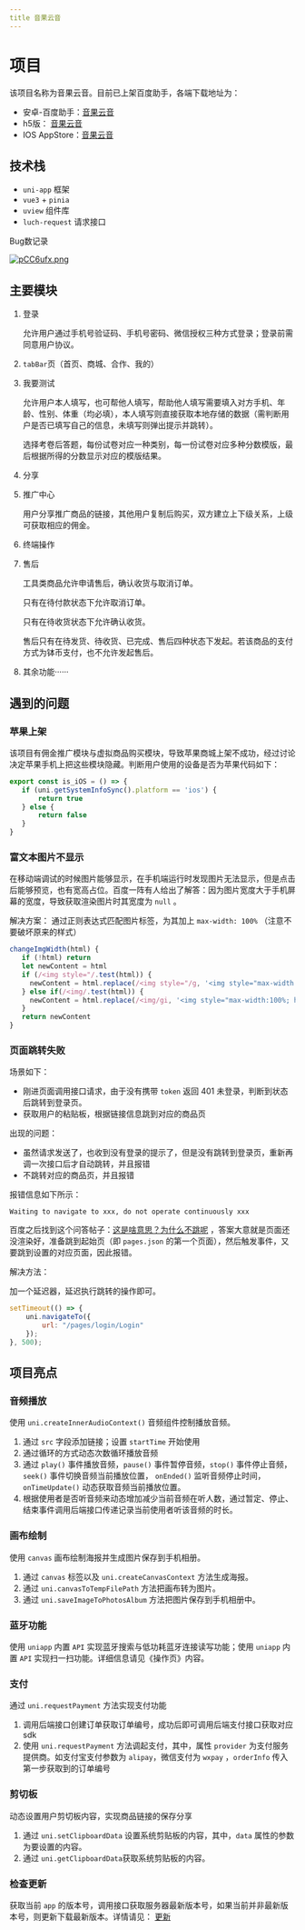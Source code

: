 ```yaml
---
title 音果云音
---
```


# 项目

该项目名称为音果云音。目前已上架百度助手，各端下载地址为：

- 安卓-百度助手：[音果云音](https://mobile.baidu.com/item?pid=5000028289&source=appbaidu)
- h5版： [音果云音](https://app.yinguokongjian.com/h5)
- IOS AppStore：[音果云音](https://apps.apple.com/cn/app/%E9%9F%B3%E6%9E%9C%E4%BA%91%E9%9F%B3/id6445878897)

## 技术栈

- `uni-app` 框架
- `vue3` + `pinia`
- `uview` 组件库
- `luch-request` 请求接口

Bug数记录

[![pCC6ufx.png](https://s1.ax1x.com/2023/06/05/pCC6ufx.png)](https://imgse.com/i/pCC6ufx)

## 主要模块

1. 登录
   
   允许用户通过手机号验证码、手机号密码、微信授权三种方式登录；登录前需同意用户协议。
2. `tabBar`页（首页、商城、合作、我的）
3. 我要测试
   
   允许用户本人填写，也可帮他人填写，帮助他人填写需要填入对方手机、年龄、性别、体重（均必填），本人填写则直接获取本地存储的数据（需判断用户是否已填写自己的信息，未填写则弹出提示并跳转）。
   
   选择考卷后答题，每份试卷对应一种类别，每一份试卷对应多种分数模版，最后根据所得的分数显示对应的模版结果。
4. 分享
5. 推广中心
   
   用户分享推广商品的链接，其他用户复制后购买，双方建立上下级关系，上级可获取相应的佣金。
6. 终端操作
7. 售后
   
   工具类商品允许申请售后，确认收货与取消订单。
   
   只有在待付款状态下允许取消订单。
   
   只有在待收货状态下允许确认收货。
   
   售后只有在待发货、待收货、已完成、售后四种状态下发起。若该商品的支付方式为钵币支付，也不允许发起售后。
8. 其余功能······

## 遇到的问题

### 苹果上架

该项目有佣金推广模块与虚拟商品购买模块，导致苹果商城上架不成功，经过讨论决定苹果手机上把这些模块隐藏。判断用户使用的设备是否为苹果代码如下：

```javascript
export const is_iOS = () => {
   if (uni.getSystemInfoSync().platform == 'ios') {
       return true
   } else {
       return false
   }
}
```

### 富文本图片不显示

在移动端调试的时候图片能够显示，在手机端运行时发现图片无法显示，但是点击后能够预览，也有宽高占位。百度一阵有人给出了解答：因为图片宽度大于手机屏幕的宽度，导致获取渲染图片时其宽度为 `null` 。

解决方案：
通过正则表达式匹配图片标签，为其加上 `max-width: 100%` （注意不要破坏原来的样式）

```javascript
changeImgWidth(html) {
   if (!html) return
   let newContent = html
   if (/<img style="/.test(html)) {
     newContent = html.replace(/<img style="/g, '<img style="max-width: 100%; height: auto;');
   } else if(/<img/.test(html)) {
     newContent = html.replace(/<img/gi, '<img style="max-width:100%; height: auto;"');
   }
   return newContent
}
```

### 页面跳转失败

场景如下：

- 刚进页面调用接口请求，由于没有携带 `token` 返回 401 未登录，判断到状态后跳转到登录页。
- 获取用户的粘贴板，根据链接信息跳到对应的商品页

出现的问题：

- 虽然请求发送了，也收到没有登录的提示了，但是没有跳转到登录页，重新再调一次接口后才自动跳转，并且报错
- 不跳转对应的商品页，并且报错

报错信息如下所示：

```
Waiting to navigate to xxx, do not operate continuously xxx
```

百度之后找到这个问答帖子：[这是啥意思？为什么不跳呢](https://ask.dcloud.net.cn/question/145830) ，答案大意就是页面还没渲染好，准备跳到起始页（即 `pages.json` 的第一个页面），然后触发事件，又要跳到设置的对应页面，因此报错。

解决方法：

加一个延迟器，延迟执行跳转的操作即可。

```javascript
setTimeout(() => {
    uni.navigateTo({
        url: "/pages/login/Login"
    });
}, 500);
```

## 项目亮点

### 音频播放

使用 `uni.createInnerAudioContext()` 音频组件控制播放音频。

1. 通过 `src` 字段添加链接；设置 `startTime` 开始使用
2. 通过循环的方式动态次数循环播放音频
3. 通过 `play()` 事件播放音频，`pause()` 事件暂停音频，`stop()` 事件停止音频， `seek()` 事件切换音频当前播放位置， `onEnded()` 监听音频停止时间， `onTimeUpdate()` 动态获取音频当前播放位置。
4. 根据使用者是否听音频来动态增加减少当前音频在听人数，通过暂定、停止、结束事件调用后端接口传递记录当前使用者听该音频的时长。

### 画布绘制

使用 `canvas` 画布绘制海报并生成图片保存到手机相册。

1. 通过 `canvas` 标签以及 `uni.createCanvasContext` 方法生成海报。
2. 通过 `uni.canvasToTempFilePath` 方法把画布转为图片。
3. 通过 `uni.saveImageToPhotosAlbum` 方法把图片保存到手机相册中。

### 蓝牙功能

使用 `uniapp` 内置 `API` 实现蓝牙搜索与低功耗蓝牙连接读写功能；使用 `uniapp` 内置 `API` 实现扫一扫功能。详细信息请见《操作页》内容。

### 支付

通过 `uni.requestPayment` 方法实现支付功能

1. 调用后端接口创建订单获取订单编号，成功后即可调用后端支付接口获取对应sdk
2. 使用 `uni.requestPayment` 方法调起支付，其中，属性 `provider` 为支付服务提供商。如支付宝支付参数为 `alipay`，微信支付为 `wxpay` ，`orderInfo` 传入第一步获取到的订单编号

### 剪切板

动态设置用户剪切板内容，实现商品链接的保存分享

1. 通过 `uni.setClipboardData` 设置系统剪贴板的内容，其中，`data` 属性的参数为要设置的内容。
2. 通过 `uni.getClipboardData`获取系统剪贴板的内容。

### 检查更新

获取当前 `app` 的版本号，调用接口获取服务器最新版本号，如果当前并非最新版本号，则更新下载最新版本。详情请见： [更新](/project/lingsi/music/APP/update)
